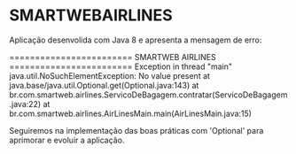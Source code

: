# SMARTWEBAIRLINES

Aplicação desenvolida com Java 8 e apresenta a mensagem de erro:

======================== SMARTWEB AIRLINES ========================
Exception in thread "main" java.util.NoSuchElementException: No value present
	at java.base/java.util.Optional.get(Optional.java:143)
	at br.com.smartweb.airlines.ServicoDeBagagem.contratar(ServicoDeBagagem.java:22)
	at br.com.smartweb.airlines.AirLinesMain.main(AirLinesMain.java:15)

 Seguiremos na implementação das boas práticas com 'Optional' para aprimorar e evoluir a aplicação.

